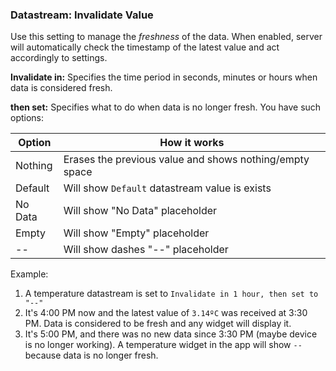 ### Datastream: Invalidate Value

Use this setting to manage the *freshness* of the data. When enabled, server will automatically check the timestamp of the latest value and act accordingly to settings.


**Invalidate in:** 
Specifies the time period in seconds, minutes or hours when data is considered fresh.

**then set:** 
Specifies what to do when data is no longer fresh. You have such options: 

| Option  | How it works                                            |
|---------|---------------------------------------------------------|
| Nothing | Erases the previous value and shows nothing/empty space |
| Default | Will show `Default` datastream value is exists          |
| No Data | Will show "No Data" placeholder                         |
| Empty   | Will show "Empty" placeholder                           |
| --      | Will show dashes "--" placeholder                       |


Example: 
1. A temperature datastream is set to `Invalidate in 1 hour, then set to "--"`
2. It's 4:00 PM now and the latest value of `3.14ºC` was received at 3:30 PM. Data is considered to be fresh and any widget will display it. 
3. It's 5:00 PM, and there was no new data since 3:30 PM (maybe device is no longer working). A temperature widget in the app will show `--` because data is no longer fresh.
